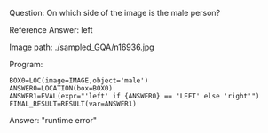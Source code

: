 Question: On which side of the image is the male person?

Reference Answer: left

Image path: ./sampled_GQA/n16936.jpg

Program:

```
BOX0=LOC(image=IMAGE,object='male')
ANSWER0=LOCATION(box=BOX0)
ANSWER1=EVAL(expr="'left' if {ANSWER0} == 'LEFT' else 'right'")
FINAL_RESULT=RESULT(var=ANSWER1)
```
Answer: "runtime error"

